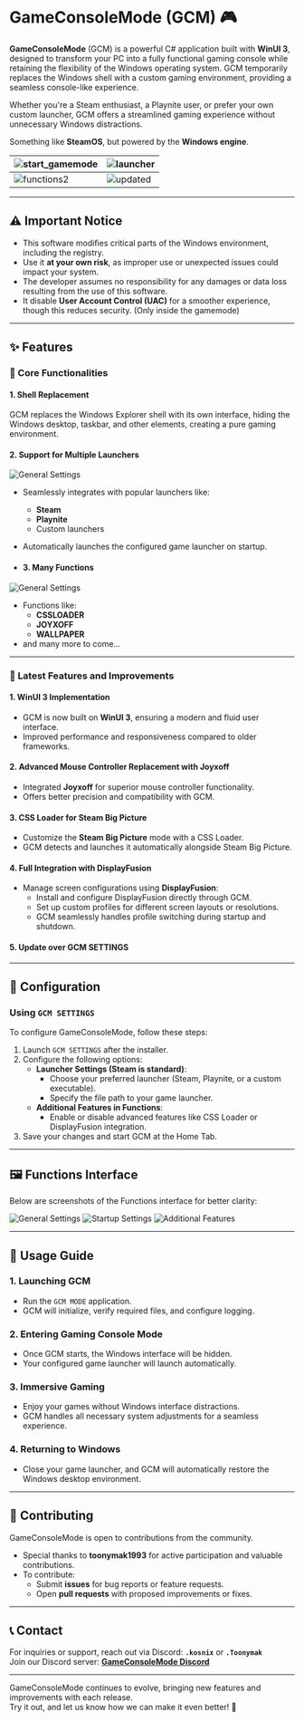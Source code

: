 # GameConsoleMode (GCM) 🎮

**GameConsoleMode** (GCM) is a powerful C# application built with **WinUI 3**, designed to transform your PC into a fully functional gaming console while retaining the flexibility of the Windows operating system. GCM temporarily replaces the Windows shell with a custom gaming environment, providing a seamless console-like experience.

Whether you're a Steam enthusiast, a Playnite user, or prefer your own custom launcher, GCM offers a streamlined gaming experience without unnecessary Windows distractions.

Something like **SteamOS**, but powered by the **Windows engine**.

| ![start_gamemode](start_gamemode.png) | ![launcher](launcher.png) |
|--------------------------------|--------------------------------|
| ![functions2](functions2.png) | ![updated](updates.png) |

---

## ⚠️ Important Notice

- This software modifies critical parts of the Windows environment, including the registry.
- Use it **at your own risk**, as improper use or unexpected issues could impact your system.
- The developer assumes no responsibility for any damages or data loss resulting from the use of this software.
- It disable **User Account Control (UAC)** for a smoother experience, though this reduces security. (Only inside the gamemode)

---

## ✨ Features

### 🌟 Core Functionalities

#### **1. Shell Replacement**
GCM replaces the Windows Explorer shell with its own interface, hiding the Windows desktop, taskbar, and other elements, creating a pure gaming environment.

#### **2. Support for Multiple Launchers**
![General Settings](launcher.png)
- Seamlessly integrates with popular launchers like:
  - **Steam**
  - **Playnite**
  - Custom launchers
- Automatically launches the configured game launcher on startup.

- #### **3. Many Functions**
![General Settings](functions1.png)
- Functions like:
  - **CSSLOADER**
  - **JOYXOFF**
  - **WALLPAPER**
- and many more to come...
---

### 🚀 Latest Features and Improvements

#### **1. WinUI 3 Implementation**
- GCM is now built on **WinUI 3**, ensuring a modern and fluid user interface.
- Improved performance and responsiveness compared to older frameworks.

#### **2. Advanced Mouse Controller Replacement with Joyxoff**
- Integrated **Joyxoff** for superior mouse controller functionality.
- Offers better precision and compatibility with GCM.

#### **3. CSS Loader for Steam Big Picture**
- Customize the **Steam Big Picture** mode with a CSS Loader.
- GCM detects and launches it automatically alongside Steam Big Picture.

#### **4. Full Integration with DisplayFusion**
- Manage screen configurations using **DisplayFusion**:
  - Install and configure DisplayFusion directly through GCM.
  - Set up custom profiles for different screen layouts or resolutions.
  - GCM seamlessly handles profile switching during startup and shutdown.
 
#### **5. Update over GCM SETTINGS**

---

## 🫠 Configuration

### **Using `GCM SETTINGS`**
To configure GameConsoleMode, follow these steps:

1. Launch `GCM SETTINGS` after the installer. 
2. Configure the following options:
   - **Launcher Settings (Steam is standard)**:
     - Choose your preferred launcher (Steam, Playnite, or a custom executable).
     - Specify the file path to your game launcher.
   - **Additional Features in Functions**:
     - Enable or disable advanced features like CSS Loader or DisplayFusion integration.
3. Save your changes and start GCM at the Home Tab.

---

## 🖼️ Functions Interface

Below are screenshots of the Functions interface for better clarity:

![General Settings](functions1.png)
![Startup Settings](functions2.png)
![Additional Features](functions3.png)

---

## 🚀 Usage Guide

### **1. Launching GCM**
- Run the `GCM MODE` application.
- GCM will initialize, verify required files, and configure logging.

### **2. Entering Gaming Console Mode**
- Once GCM starts, the Windows interface will be hidden.
- Your configured game launcher will launch automatically.

### **3. Immersive Gaming**
- Enjoy your games without Windows interface distractions.
- GCM handles all necessary system adjustments for a seamless experience.

### **4. Returning to Windows**
- Close your game launcher, and GCM will automatically restore the Windows desktop environment.
---

## 🤝 Contributing

GameConsoleMode is open to contributions from the community.
- Special thanks to **toonymak1993** for active participation and valuable contributions.
- To contribute:
  - Submit **issues** for bug reports or feature requests.
  - Open **pull requests** with proposed improvements or fixes.

---

## 📞 Contact

For inquiries or support, reach out via Discord: **`.kosnix`** or **`.Toonymak`**  
Join our Discord server: [**GameConsoleMode Discord**](https://discord.gg/sVVKX9Xz)

---

GameConsoleMode continues to evolve, bringing new features and improvements with each release.  
Try it out, and let us know how we can make it even better! 🎉

